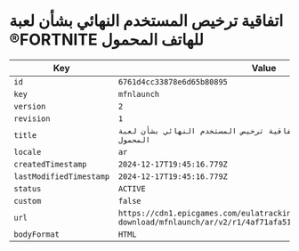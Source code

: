 # اتفاقية ترخيص المستخدم النهائي بشأن لعبة ®FORTNITE للهاتف المحمول

| Key | Value |
| --- | ----- |
| `id` | `6761d4cc33878e6d65b80895` |
| `key` | `mfnlaunch` |
| `version` | `2` |
| `revision` | `1` |
| `title` | `اتفاقية ترخيص المستخدم النهائي بشأن لعبة ®FORTNITE للهاتف المحمول` |
| `locale` | `ar` |
| `createdTimestamp` | `2024-12-17T19:45:16.779Z` |
| `lastModifiedTimestamp` | `2024-12-17T19:45:16.779Z` |
| `status` | `ACTIVE` |
| `custom` | `false` |
| `url` | `https://cdn1.epicgames.com/eulatracking-download/mfnlaunch/ar/v2/r1/4af71afa51e0bfc7c6ff44fc441b8cab.pdf` |
| `bodyFormat` | `HTML` |
